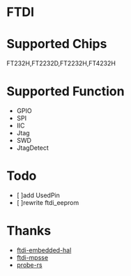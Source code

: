 # FTDI
# Supported Chips
FT232H,FT2232D,FT2232H,FT4232H
# Supported Function
- GPIO
- SPI
- IIC
- Jtag
- SWD
- JtagDetect
# Todo
- [ ]add UsedPin
- [ ]rewrite ftdi_eeprom
# Thanks
- [ftdi-embedded-hal](https://github.com/ftdi-rs/ftdi-embedded-hal)
- [ftdi-mpsse](https://github.com/ftdi-rs/ftdi-mpsse)
- [probe-rs](https://github.com/probe-rs/probe-rs/tree/master/probe-rs/src/probe/ftdi/ftdaye)
